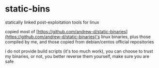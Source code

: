 # static-bins
statically linked post-exploitation tools for linux

copied most of [https://github.com/andrew-d/static-binaries](https://github.com/andrew-d/static-binaries)'s linux binaries, plus those compiled by me, and those copied from debian/centos official repositories

i do not provide build scripts (it's too much work), you can choose to trust my binaries, or not, you better reverse them yourself, make sure you are safe
